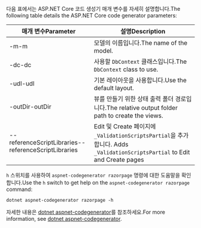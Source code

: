 <a name="codegenerator"></a> <span data-ttu-id="1865f-101">다음 표에서는 ASP.NET Core 코드 생성기 매개 변수를 자세히 설명합니다.</span><span class="sxs-lookup"><span data-stu-id="1865f-101">The following table details the ASP.NET Core code generator parameters:</span></span>

| <span data-ttu-id="1865f-102">매개 변수</span><span class="sxs-lookup"><span data-stu-id="1865f-102">Parameter</span></span>               | <span data-ttu-id="1865f-103">설명</span><span class="sxs-lookup"><span data-stu-id="1865f-103">Description</span></span>|
| ----------------- | ------------ |
| <span data-ttu-id="1865f-104">-m</span><span class="sxs-lookup"><span data-stu-id="1865f-104">-m</span></span>  | <span data-ttu-id="1865f-105">모델의 이름입니다.</span><span class="sxs-lookup"><span data-stu-id="1865f-105">The name of the model.</span></span> |
| <span data-ttu-id="1865f-106">-dc</span><span class="sxs-lookup"><span data-stu-id="1865f-106">-dc</span></span>  | <span data-ttu-id="1865f-107">사용할 `DbContext` 클래스입니다.</span><span class="sxs-lookup"><span data-stu-id="1865f-107">The `DbContext` class to use.</span></span> |
| <span data-ttu-id="1865f-108">-udl</span><span class="sxs-lookup"><span data-stu-id="1865f-108">-udl</span></span> | <span data-ttu-id="1865f-109">기본 레이아웃을 사용합니다.</span><span class="sxs-lookup"><span data-stu-id="1865f-109">Use the default layout.</span></span> |
| <span data-ttu-id="1865f-110">-outDir</span><span class="sxs-lookup"><span data-stu-id="1865f-110">-outDir</span></span> | <span data-ttu-id="1865f-111">뷰를 만들기 위한 상태 출력 폴더 경로입니다.</span><span class="sxs-lookup"><span data-stu-id="1865f-111">The relative output folder path to create the views.</span></span> |
| <span data-ttu-id="1865f-112">--referenceScriptLibraries</span><span class="sxs-lookup"><span data-stu-id="1865f-112">--referenceScriptLibraries</span></span> | <span data-ttu-id="1865f-113">Edit 및 Create 페이지에 `_ValidationScriptsPartial`을 추가합니다. </span><span class="sxs-lookup"><span data-stu-id="1865f-113">Adds `_ValidationScriptsPartial` to Edit and Create pages</span></span> |

<span data-ttu-id="1865f-114">`h` 스위치를 사용하여 `aspnet-codegenerator razorpage` 명령에 대한 도움말을 확인합니다.</span><span class="sxs-lookup"><span data-stu-id="1865f-114">Use the `h` switch to get help on the `aspnet-codegenerator razorpage` command:</span></span>

```dotnetcli
dotnet aspnet-codegenerator razorpage -h
```

<span data-ttu-id="1865f-115">자세한 내용은 [dotnet aspnet-codegenerator](xref:fundamentals/tools/dotnet-aspnet-codegenerator)를 참조하세요.</span><span class="sxs-lookup"><span data-stu-id="1865f-115">For more information, see [dotnet aspnet-codegenerator](xref:fundamentals/tools/dotnet-aspnet-codegenerator).</span></span>
